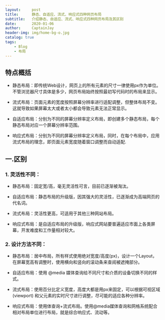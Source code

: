 ```yaml
---
layout:     post
title:      静态、自适应、流式、响应式四种网页布局
subtitle:   介绍静态、自适应、流式、响应式四种网页布局及其区别
date:       2020-01-06
author:     CaptainJay
header-img: img/home-bg-o.jpg
catalog: true
tags:
    - Blog
    - 布局
---
```


## 特点概括
   * 静态布局：即传统Web设计，网页上的所有元素的尺寸一律使用px作为单位。不管浏览器尺寸具体是多少，网页布局始终按照最初写代码时的布局来显示。

   * 流式布局：页面元素的宽度按照屏幕分辨率进行适配调整，但整体布局不变。这就导致如果屏幕太大或者太小都会导致元素无法正常显示。

   * 自适应布局：分别为不同的屏幕分辨率定义布局，即创建多个静态布局，每个静态布局对应一个屏幕分辨率范围。

   * 响应式布局：分别为不同的屏幕分辨率定义布局，同时，在每个布局中，应用流式布局的理念，即页面元素宽度随着窗口调整而自动适配.   
## 一.区别
###    1. 灵活性不同：
* 静态布局：固定宽/高，毫无灵活性可言，目前已逐渐被淘汰。  

* 自适应布局：静态布局的升级版，因其强大的灵活性，已逐渐成为高端网页的代名词。  

* 流式布局：灵活性更高，可适用于其他三种网站布局。  

* 响应式布局：是自适应布局的升级版，响应式网站要普遍适应市面上各类屏幕，开发难度和工作量相对较大。  

###    2. 设计方法不同：
   * 静态布局：居中布局，所有样式使用绝对宽度/高度(px)，设计一个Layout，在屏幕宽高有调整时，使用横向和竖向的滚动条来查阅被遮掩部分。  

   * 自适应布局：使用 @media 媒体查询给不同尺寸和介质的设备切换不同的样式。  

   * 流式布局：使用百分比定义宽度，高度大都是用px来固定，可以根据可视区域 (viewport) 和父元素的实时尺寸进行调整，尽可能的适应各种分辨率。  

   * 响应式布局：使用体查询+流式布局。使用@media媒体查询和网格系统配合相对布局单位进行布局，就是综合响应式、流动等。
